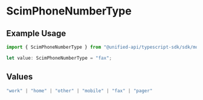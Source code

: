 # ScimPhoneNumberType

## Example Usage

```typescript
import { ScimPhoneNumberType } from "@unified-api/typescript-sdk/sdk/models/shared";

let value: ScimPhoneNumberType = "fax";
```

## Values

```typescript
"work" | "home" | "other" | "mobile" | "fax" | "pager"
```